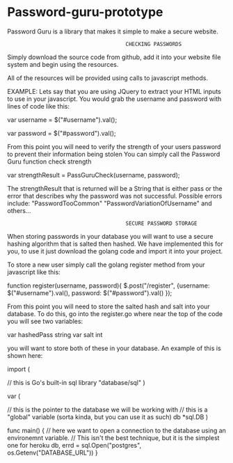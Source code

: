# Password-guru-prototype
Password Guru is a library that makes it simple to make a secure website. 

                                          CHECKING PASSWORDS
Simply download the source code from github, add it into your website file system and begin using the resources.

All of the resources will be provided using calls to javascript methods.

EXAMPLE:
Lets say that you are using JQuery to extract your HTML inputs to use in your javascript.
You would grab the username and password with lines of code like this:

  var username = $("#username").val();
  
  var password = $("#password").val();
 
From this point you will need to verify the strength of your users password to prevent their information being stolen
You can simply call the Password Guru function check strength

  var strengthResult = PassGuruCheck(username, password);
  
The strengthResult that is returned will be a String that is either pass or the error that describes why the password was not successful. Possible errors include:
"PasswordTooCommon"
"PasswordVariationOfUsername"
and others...


                                          SECURE PASSWORD STORAGE
When storing passwords in your database you will want to use a secure hashing algorithm that is salted then hashed.
We have implemented this for you, to use it just download the golang code and import it into your project.

To store a new user simply call the golang register method from your javascript like this:

function register(username, password){
    $.post("/register", {username: $("#username").val(), password: $("#password").val()
    });


From this point you will need to store the salted hash and salt into your database.
To do this, go into the register.go where near the top of the code you will see two variables:


var hashedPass string
var salt int

you will want to store both of these in your database. An example of this is shown here:

import (

   // this is Go's built-in sql library
   "database/sql"
)

var (

   // this is the pointer to the database we will be working with
   // this is a "global" variable (sorta kinda, but you can use it as such)
db *sql.DB
)

func main() {
    // here we want to open a connection to the database using an environemnt variable.
    // This isn't the best technique, but it is the simplest one for heroku
    db, errd = sql.Open("postgres", os.Getenv("DATABASE_URL"))
}
